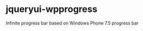 jqueryui-wpprogress
===================

Infinite progress bar based on Windows Phone 7.5 progress bar